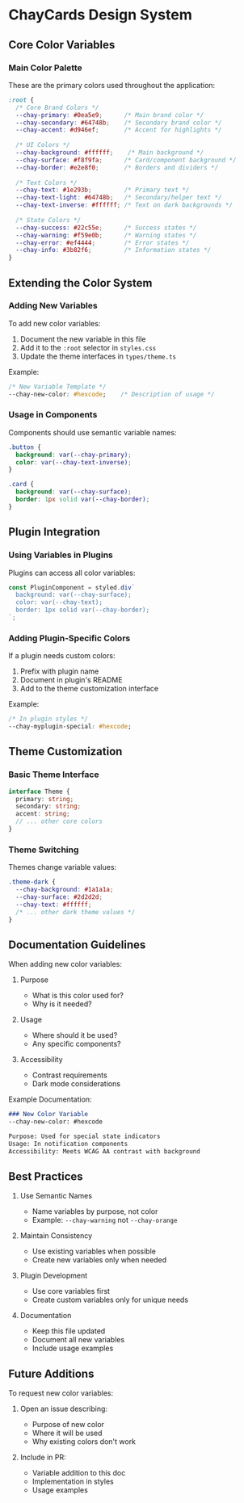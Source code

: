 # ChayCards Design System

## Core Color Variables

### Main Color Palette
These are the primary colors used throughout the application:

```css
:root {
  /* Core Brand Colors */
  --chay-primary: #0ea5e9;      /* Main brand color */
  --chay-secondary: #64748b;    /* Secondary brand color */
  --chay-accent: #d946ef;       /* Accent for highlights */
  
  /* UI Colors */
  --chay-background: #ffffff;    /* Main background */
  --chay-surface: #f8f9fa;      /* Card/component background */
  --chay-border: #e2e8f0;       /* Borders and dividers */
  
  /* Text Colors */
  --chay-text: #1e293b;         /* Primary text */
  --chay-text-light: #64748b;   /* Secondary/helper text */
  --chay-text-inverse: #ffffff; /* Text on dark backgrounds */
  
  /* State Colors */
  --chay-success: #22c55e;      /* Success states */
  --chay-warning: #f59e0b;      /* Warning states */
  --chay-error: #ef4444;        /* Error states */
  --chay-info: #3b82f6;         /* Information states */
}
```

## Extending the Color System

### Adding New Variables
To add new color variables:

1. Document the new variable in this file
2. Add it to the `:root` selector in `styles.css`
3. Update the theme interfaces in `types/theme.ts`

Example:
```css
/* New Variable Template */
--chay-new-color: #hexcode;    /* Description of usage */
```

### Usage in Components
Components should use semantic variable names:

```css
.button {
  background: var(--chay-primary);
  color: var(--chay-text-inverse);
}

.card {
  background: var(--chay-surface);
  border: 1px solid var(--chay-border);
}
```

## Plugin Integration

### Using Variables in Plugins
Plugins can access all color variables:

```typescript
const PluginComponent = styled.div`
  background: var(--chay-surface);
  color: var(--chay-text);
  border: 1px solid var(--chay-border);
`;
```

### Adding Plugin-Specific Colors
If a plugin needs custom colors:

1. Prefix with plugin name
2. Document in plugin's README
3. Add to the theme customization interface

Example:
```css
/* In plugin styles */
--chay-myplugin-special: #hexcode;
```

## Theme Customization

### Basic Theme Interface
```typescript
interface Theme {
  primary: string;
  secondary: string;
  accent: string;
  // ... other core colors
}
```

### Theme Switching
Themes change variable values:

```css
.theme-dark {
  --chay-background: #1a1a1a;
  --chay-surface: #2d2d2d;
  --chay-text: #ffffff;
  /* ... other dark theme values */
}
```

## Documentation Guidelines

When adding new color variables:

1. Purpose
   - What is this color used for?
   - Why is it needed?

2. Usage
   - Where should it be used?
   - Any specific components?

3. Accessibility
   - Contrast requirements
   - Dark mode considerations

Example Documentation:
```markdown
### New Color Variable
--chay-new-color: #hexcode

Purpose: Used for special state indicators
Usage: In notification components
Accessibility: Meets WCAG AA contrast with background
```

## Best Practices

1. Use Semantic Names
   - Name variables by purpose, not color
   - Example: `--chay-warning` not `--chay-orange`

2. Maintain Consistency
   - Use existing variables when possible
   - Create new variables only when needed

3. Plugin Development
   - Use core variables first
   - Create custom variables only for unique needs

4. Documentation
   - Keep this file updated
   - Document all new variables
   - Include usage examples

## Future Additions

To request new color variables:

1. Open an issue describing:
   - Purpose of new color
   - Where it will be used
   - Why existing colors don't work

2. Include in PR:
   - Variable addition to this doc
   - Implementation in styles
   - Usage examples
